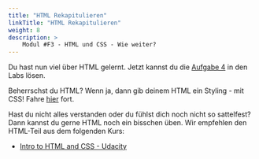 ```yaml
---
title: "HTML Rekapitulieren"
linkTitle: "HTML Rekapitulieren"
weight: 8
description: >
    Modul #F3 - HTML und CSS - Wie weiter?
---
```


Du hast nun viel über HTML gelernt.
Jetzt kannst du die [Aufgabe 4](../../../../labs/web/html_css/01_html#aufgabe-4---persönliche-portfolio) in den Labs lösen.  

Beherrschst du HTML? Wenn ja, dann gib deinem HTML ein Styling - mit CSS! Fahre [hier](../10_css_intro) fort.

Hast du nicht alles verstanden oder du fühlst dich noch nicht so sattelfest? Dann kannst du gerne HTML noch ein bisschen üben. Wir empfehlen den HTML-Teil aus dem folgenden Kurs:
* [Intro to HTML and CSS - Udacity](https://www.udacity.com/course/intro-to-html-and-css--ud001)

